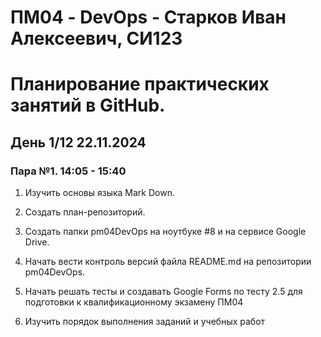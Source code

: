 # ПМ04 - DevOps - Старков Иван Алексеевич, СИ123

# Планирование практических занятий в GitHub.

## День 1/12 22.11.2024

### Пара №1. 14:05 - 15:40
1. Изучить основы языка Mark Down.

2. Создать план-репозиторий.

3. Создать папки pm04DevOps на ноутбуке #8 и на сервисе Google Drive.

4. Начать вести контроль версий файла README.md на репозитории pm04DevOps.

6. Начать решать тесты и создавать Google Forms по тесту 2.5 для подготовки к квалификационному экзамену ПМ04

7. Изучить порядок выполнения заданий и учебных работ
   
